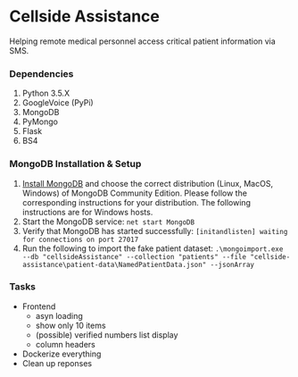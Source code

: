 # Cellside Assistance
Helping remote medical personnel access critical patient information via SMS.

###  Dependencies
1. Python 3.5.X
2. GoogleVoice (PyPi) 
3. MongoDB
4. PyMongo
5. Flask
6. BS4

### MongoDB Installation & Setup

1. [Install MongoDB](https://docs.mongodb.com/manual/administration/install-community) and choose the correct distribution (Linux, MacOS, Windows) of MongoDB Community Edition. Please follow the corresponding instructions for your distribution. The following instructions are for Windows hosts. 
2. Start the MongoDB service: ```net start MongoDB```
3. Verify that MongoDB has started successfully: ```[initandlisten] waiting for connections on port 27017```
4. Run the following to import the fake patient dataset: ```.\mongoimport.exe --db "cellsideAssistance" --collection "patients" --file "cellside-assistance\patient-data\NamedPatientData.json" --jsonArray```

### Tasks
- Frontend
    - asyn loading
    - show only 10 items
    - (possible) verified numbers list display
    - column headers
- Dockerize everything
- Clean up reponses
